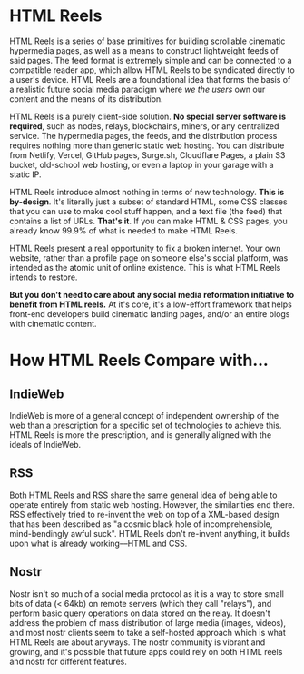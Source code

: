 
# HTML Reels

HTML Reels is a series of base primitives for building scrollable cinematic hypermedia pages, as well as a means to construct lightweight feeds of said pages. The feed format is extremely simple and can be connected to a compatible reader app, which allow HTML Reels to be syndicated directly to a user's device. HTML Reels are a foundational idea that forms the basis of a realistic future social media paradigm where *we the users* own our content and the means of its distribution.

HTML Reels is a purely client-side solution. **No special server software is required**, such as nodes, relays, blockchains, miners, or any centralized service. The hypermedia pages, the feeds, and the distribution process requires nothing more than generic static web hosting. You can distribute from Netlify, Vercel, GitHub pages, Surge.sh, Cloudflare Pages, a plain S3 bucket, old-school web hosting, or even a laptop in your garage with a static IP.

HTML Reels introduce almost nothing in terms of new technology. **This is by-design**. It's literally just a subset of standard HTML, some CSS classes that you can use to make cool stuff happen, and a text file (the feed) that contains a list of URLs. **That's it**. If you can make HTML & CSS pages, you already know 99.9% of what is needed to make HTML Reels.

HTML Reels present a real opportunity to fix a broken internet. Your own website, rather than a profile page on someone else's social platform, was intended as the atomic unit of online existence. This is what HTML Reels intends to restore.

**But you don't need to care about any social media reformation initiative to benefit from HTML reels.** At it's core, it's a low-effort framework that helps front-end developers build cinematic landing pages, and/or an entire blogs with cinematic content.


# How HTML Reels Compare with...

## IndieWeb

IndieWeb is more of a general concept of independent ownership of the web than a prescription for a specific set of technologies to achieve this. HTML Reels is more the prescription, and is generally aligned with the ideals of IndieWeb.

## RSS

Both HTML Reels and RSS share the same general idea of being able to operate entirely from static web hosting. However, the similarities end there. RSS effectively tried to re-invent the web on top of a XML-based design that has been described as "a cosmic black hole of incomprehensible, mind-bendingly awful suck". HTML Reels don't re-invent anything, it builds upon what is already working––HTML and CSS.

## Nostr

Nostr isn't so much of a social media protocol as it is a way to store small bits of data (< 64kb) on remote servers (which they call "relays"), and perform basic query operations on data stored on the relay. It doesn't address the problem of mass distribution of large media (images, videos), and most nostr clients seem to take a self-hosted approach which is what HTML Reels are about anyways. The nostr community is vibrant and growing, and it's possible that future apps could rely on both HTML reels and nostr for different features.
